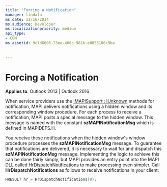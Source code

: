 ```yaml
---
title: "Forcing a Notification"
manager: lindalu
ms.date: 11/16/2014
ms.audience: Developer
ms.localizationpriority: medium
api_type:
- COM
ms.assetid: 9c7d6605-73ee-468c-981b-e0853106c9ba
 
 
---
```


# Forcing a Notification

  
  
**Applies to**: Outlook 2013 | Outlook 2016 
  
When service providers use the [IMAPISupport : IUnknown](imapisupportiunknown.md) methods for notification, MAPI delivers notifications using a hidden window and its corresponding window procedure. For each process to receive a notification, MAPI posts a special message to the hidden window. This message is named with the constant **szMAPINotificationMsg** which is defined in MAPIDEFS.H. 
  
You receive these notifications when the hidden window's window procedure processes the **szMAPINotificationMsg** message. To guarantee that notifications are delivered, it is necessary to wait for and dispatch this **szMAPINotificationMsg** message. Implementing the logic to achieve this can be done fairly simply, but MAPI provides an entry point into the MAPI DLL called [HrDispatchNotifications](hrdispatchnotifications.md) to make processing even simpler. Call **HrDispatchNotifications** as follows to receive notifications in your client: 
  
```cpp
HRESULT hr = HrDispatchNotifications(0);
 
```


